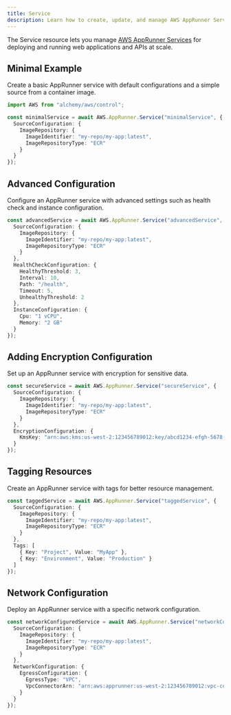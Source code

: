 ```yaml
---
title: Service
description: Learn how to create, update, and manage AWS AppRunner Services using Alchemy Cloud Control.
---
```


The Service resource lets you manage [AWS AppRunner Services](https://docs.aws.amazon.com/apprunner/latest/userguide/) for deploying and running web applications and APIs at scale.

## Minimal Example

Create a basic AppRunner service with default configurations and a simple source from a container image.

```ts
import AWS from "alchemy/aws/control";

const minimalService = await AWS.AppRunner.Service("minimalService", {
  SourceConfiguration: {
    ImageRepository: {
      ImageIdentifier: "my-repo/my-app:latest",
      ImageRepositoryType: "ECR"
    }
  }
});
```

## Advanced Configuration

Configure an AppRunner service with advanced settings such as health check and instance configuration.

```ts
const advancedService = await AWS.AppRunner.Service("advancedService", {
  SourceConfiguration: {
    ImageRepository: {
      ImageIdentifier: "my-repo/my-app:latest",
      ImageRepositoryType: "ECR"
    }
  },
  HealthCheckConfiguration: {
    HealthyThreshold: 3,
    Interval: 10,
    Path: "/health",
    Timeout: 5,
    UnhealthyThreshold: 2
  },
  InstanceConfiguration: {
    Cpu: "1 vCPU",
    Memory: "2 GB"
  }
});
```

## Adding Encryption Configuration

Set up an AppRunner service with encryption for sensitive data.

```ts
const secureService = await AWS.AppRunner.Service("secureService", {
  SourceConfiguration: {
    ImageRepository: {
      ImageIdentifier: "my-repo/my-app:latest",
      ImageRepositoryType: "ECR"
    }
  },
  EncryptionConfiguration: {
    KmsKey: "arn:aws:kms:us-west-2:123456789012:key/abcd1234-efgh-5678-ijkl-123456789012"
  }
});
```

## Tagging Resources

Create an AppRunner service with tags for better resource management.

```ts
const taggedService = await AWS.AppRunner.Service("taggedService", {
  SourceConfiguration: {
    ImageRepository: {
      ImageIdentifier: "my-repo/my-app:latest",
      ImageRepositoryType: "ECR"
    }
  },
  Tags: [
    { Key: "Project", Value: "MyApp" },
    { Key: "Environment", Value: "Production" }
  ]
});
```

## Network Configuration

Deploy an AppRunner service with a specific network configuration.

```ts
const networkConfiguredService = await AWS.AppRunner.Service("networkConfiguredService", {
  SourceConfiguration: {
    ImageRepository: {
      ImageIdentifier: "my-repo/my-app:latest",
      ImageRepositoryType: "ECR"
    }
  },
  NetworkConfiguration: {
    EgressConfiguration: {
      EgressType: "VPC",
      VpcConnectorArn: "arn:aws:apprunner:us-west-2:123456789012:vpc-connector/my-vpc-connector"
    }
  }
});
```